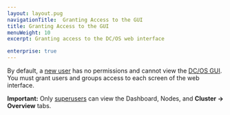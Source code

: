 ```yaml
---
layout: layout.pug
navigationTitle:  Granting Access to the GUI
title: Granting Access to the GUI
menuWeight: 10
excerpt: Granting access to the DC/OS web interface 

enterprise: true
---
```

<!-- The source repository for this topic is https://github.com/dcos/dcos-docs-site -->


By default, a [new user](/1.13/security/ent/users-groups/) has no permissions and cannot view the [DC/OS GUI](/1.13/gui/). You must grant users and groups access to each screen of the web interface.

**Important:** Only [superusers](/1.13/security/ent/perms-reference/#superuser) can view the Dashboard, Nodes, and **Cluster -> Overview** tabs.

